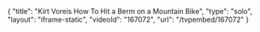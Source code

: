 {
    "title": "Kirt Voreis How To Hit a Berm on a Mountain Bike",
    "type": "solo",
    "layout": "iframe-static",
    "videoId": "167072",
    "url": "\/tvpembed\/167072"
}